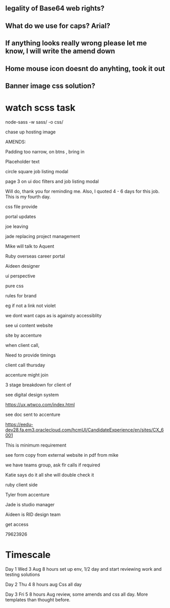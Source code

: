 ## legality of Base64 web rights?

## What do we use for caps? Arial?

## If anything looks really wrong please let me know, I will write the amend down

## Home mouse icon doesnt do anyhting, took it out

## Banner image css solution?

# watch scss task

 node-sass -w sass/ -o css/

chase up hosting image
 
AMENDS:

Padding too narrow, on btns , bring in

Placeholder text

circle square job listing modal

page 3 on ui doc filters and job listing modal
 





Will do, thank you for reminding me. Also, I quoted 4 - 6 days for this job. This is my fourth day.


css file provide

portal updates

joe leaving

jade replacing project management

Mike will talk to Aquent

Ruby overseas career portal

Aideen designer 

ui perspective

pure css

rules for brand 

eg if not a link not violet

we dont want caps as is againsty accessiblity

see ui content website

site by accenture

when client call, 

Need to provide timings

client call thursday

accenture might join

3 stage breakdown for client of 

see digital design system

https://ux.wtwco.com/index.html

see doc sent to accenture

https://eedu-dev28.fa.em3.oraclecloud.com/hcmUI/CandidateExperience/en/sites/CX_6001

This is minimum requirement

see form copy from external website in pdf from mike



we have teams group, ask flr calls if required


Katie says do it all she will double check it

ruby client side

Tyler from accenture

Jade is studio manager

Aideen is RID design team

get access

79623926


# Timescale

Day 1  Wed 3 Aug  8 hours set up env, 1/2 day and start reviewing work and testing solutions

Day 2 Thu 4 8 hours aug Css all day

Day 3 Fri 5 8 hours Aug review, some amends and css all day. More templates than thought before.